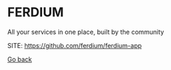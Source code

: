 # FERDIUM
 
 All your services in one place, built by the community
 
 SITE: https://github.com/ferdium/ferdium-app

 [Go back](https://portable-linux-apps.github.io/apps.html)
